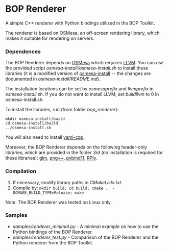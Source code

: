 # BOP Renderer

A simple C++ renderer with Python bindings utilized in the BOP Toolkit.

The renderer is based on OSMesa, an off-screen rendering library, which makes it suitable for rendering on servers.

### Dependences

The BOP Renderer depends on [OSMesa](https://www.mesa3d.org/osmesa.html) which requires [LLVM](https://llvm.org/). You can use the provided script *osmesa-install/osmesa-install.sh* to install these libraries (it is a modified version of [osmesa-install](https://github.com/devernay/osmesa-install) -- the changes are documented in *osmesa-install/README.md*).

The installation locations can be set by *osmesaprefix* and *llvmprefix*  in *osmesa-install.sh*. If you do not want to install LLVM, set *buildllvm* to 0 in osmesa-install.sh.

To install the libraries, run (from folder *bop_renderer*):

```
mkdir osmesa-install/build
cd osmesa-install/build
../osmesa-install.sh
```

You will also need to install [yaml-cpp](https://github.com/jbeder/yaml-cpp/).

Moreover, the BOP Renderer depends on the following header-only libraries, which are provided in the folder *3rd* (no installation is required for these libraries): [glm](https://glm.g-truc.net/0.9.9/index.html), [png++](https://www.nongnu.org/pngpp/), [pybind11](https://github.com/pybind/pybind11), [RPly](http://w3.impa.br/~diego/software/rply/).

### Compilation

1. If necessary, modify library paths in *CMakeLists.txt*.
2. Compile by: ```mkdir build; cd build; cmake .. -DCMAKE_BUILD_TYPE=Release; make```

Note: The BOP Renderer was tested on Linux only.

### Samples

- *samples/renderer_minimal.py* - A minimal example on how to use the Python bindings of the BOP Renderer.
- *samples/renderer_test.py* - Comparison of the BOP Renderer and the Python renderer from the BOP Toolkit.
